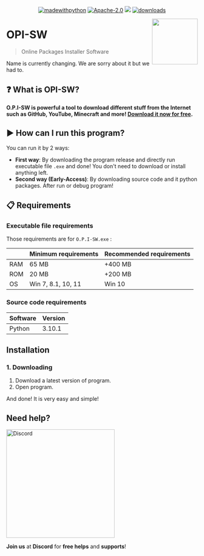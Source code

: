 <p align="center">  
<a href="https://www.python.org/"> <img src="https://img.shields.io/badge/made%20with-python%20%F0%9F%90%8D-brightgreen" alt="madewithpython" border="0"></a>
<a href="https://github.com/yasserprogamer/POSI-SW/blob/main/LICENSE"> <img src="https://img.shields.io/github/license/yasserprogamer/POSI-SW" alt="Apache-2.0" border="0"></a> 
<a href="https://github.com/yasserprogamer/POSI-SW/releases"> <img src="https://img.shields.io/github/v/release/yasserprogamer/POSI-SW?include_prereleases" alt"latestrelease"></a>
<a href="https://github.com/yasserprogamer/POSI-SW/releases"> <img src="https://img.shields.io/github/downloads/yasserprogamer/POSI-SW/total" alt="downloads" border="0"></a>
</p>

<img src="icon.ico" width="120" height="120" align="right" />

# OPI-SW

> Online Packages Installer Software

Name is currently changing. We are sorry about it but we had to.

## ❓ What is OPI-SW?
**O.P.I-SW is powerful a tool to download different stuff from the Internet such as GitHub, YouTube, Minecraft and more! [Download it now for free](https://github.com/yasserprogamer/POSI-SW/releases).**


## ▶️ How can I run this program?

You can run it by 2 ways:

- **First way**: By downloading the program release and directly run executable file `.exe` and done! You don't need to download or install anything left.
- **Second way (Early-Access)**: By downloading source code and it python packages. After run or debug program!

## 📋 Requirements

### Executable file requirements

Those requirements are for `O.P.I-SW.exe` :

|      | Minimum requirements | Recommended requirements |
| ---- | -------------------- | ------------------------ |
| RAM  | 65 MB                | +400 MB                  |
| ROM  | 20 MB                | +200 MB                  |
| OS   | Win 7, 8.1, 10, 11   | Win 10                   |



### Source code requirements

|Software| Version |
|--|--|
| Python | 3.10.1 |

## Installation

### 1. Downloading

1. Download a latest version of program.
2. Open program.

And done! It is very easy and simple!

## Need help?

[<img src="https://i.ibb.co/CMKbT0L/rsz-1rsz-discord.png" alt="Discord" width="285"/>](https://discord.gg/wJtBMnu)

**Join us** at **Discord** for **free helps** and **supports**!
